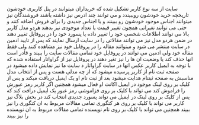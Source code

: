 سایت از سه نوع کاربر تشکیل شده که 
خریداران میتوانند در پنل کاربری خودشون تاریخچه خرید خودشون روببیندد و می توانند چند ادرس نیز داشته باشند
فروشندگان نیز میتوانند اجناس موجود خودشون رو ببینند و یا اجناس جدیدی را برای فروش اضافه کنند و حتی می توانند تغیراتی همچون تغییر قیمت یا تعداد موجودی نیز بدهند 
هردو مدل کاربر بالا می توانند اطلاعات شخصی خود را تغییر داده یا پسورد خود را در پروفایل تغییر دهند در ضمن هردو مدل نیز می توانند مقالاتی را در سایت ارسال نمایند که پس از تایید ادمین در سایت منتشر می شود و میتوانند مقاله را در پروفایل خود نیز مشاهده کنند ولی فقط مقاله خود ولی ادمین می تواتند در پروفایل خود تمامی مقالات  سایت را ببیند و قادر است انها حذف کند یا وضعیت ان ها را نیز تغیر دهند
در پروفایل نیز از گراواتار استفاده شده که با توجه به ایمیل کاربر عکس انها در سایت گراواتار د سایت ما نیز نمایش داده میشود
در صفحه ثبت نام از کاربر پرسیده میشود که از چه مدلی هست و پس از انتخاب مدل مناسبش به صفحه ثبتنام هدایت میشود بعد از ثبت نام او یک  ایمیل دریافت میکند و پس از کلیک بر روی لینک موجود در ایمیل اکانت او فعال میشود 
همچنین اگر کاربر رمز عبورش را فراموش کند می تواند با کلیک بر روی فزاموشی رمز عبور یک ایمیل درافت کند که پس از کلیک بر روی لینک در ایمیل می تواند پسورد جدیدی انتخاب کند
در بخش بلاگ نیز کاربر می تواند با کلیک بر روی هر کتگوری تمامی مقالات مربوط به ان کتگوری را نیز ببیند همچنین می تواند با کلیک بر روی نام نویسنده تمامی مقالات مربوط به ان نویسنده را نیز ببیند